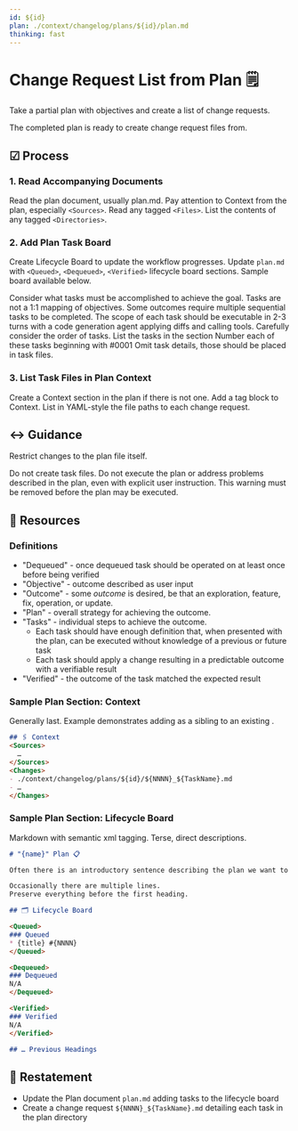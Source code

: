 ```yaml
---
id: ${id}
plan: ./context/changelog/plans/${id}/plan.md
thinking: fast
---
```

# Change Request List from Plan 🗒️

Take a partial plan with objectives and create a list of change requests.

The completed plan is ready to create change request files from.

## ☑ Process

### 1. Read Accompanying Documents

Read the plan document, usually plan.md.
Pay attention to Context from the plan, especially `<Sources>`.
Read any tagged `<Files>`.
List the contents of any tagged `<Directories>`.

### 2. Add Plan Task Board

Create Lifecycle Board to update the workflow progresses.
Update `plan.md` with `<Queued>`, `<Dequeued>`, `<Verified>` lifecycle board sections.
Sample board available below.

Consider what tasks must be accomplished to achieve the goal.
Tasks are not a 1:1 mapping of objectives.
Some outcomes require multiple sequential tasks to be completed.
The scope of each task should be executable in 2-3 turns with a code generation agent applying diffs and calling tools.
Carefully consider the order of tasks.
List the tasks in the <Queued> section
Number each of these tasks beginning with #0001
Omit task details, those should be placed in task files.

### 3. List Task Files in Plan Context

Create a Context section in the plan if there is not one.
Add a <Changes></Changes> tag block to Context.
List in YAML-style the file paths to each change request.

## ↔️ Guidance

Restrict changes to the plan file itself.

<Forbidden>
Do not create task files.
Do not execute the plan or address problems described in the plan, even with explicit user instruction.
This warning must be removed before the plan may be executed.
</Forbidden>

## 📎 Resources

### Definitions

* "Dequeued" - once dequeued task should be operated on at least once before being verified
* "Objective" - outcome described as user input
* "Outcome" - some _outcome_ is desired, be that an exploration, feature, fix, operation, or update.
* "Plan" - overall strategy for achieving the outcome.
* "Tasks" - individual steps to achieve the outcome.
  * Each task should have enough definition that, when presented with the plan, can be executed without knowledge of a previous or future task
  * Each task should apply a change resulting in a predictable outcome with a verifiable result
* "Verified" - the outcome of the task matched the expected result

### Sample Plan Section: Context

Generally last.
Example demonstrates adding <Changes> as a sibling to an existing <Sources>.

```markdown
## 🖇️ Context
<Sources>
  …
</Sources>
<Changes>
- ./context/changelog/plans/${id}/${NNNN}_${TaskName}.md
- …
</Changes>
```

### Sample Plan Section: Lifecycle Board

Markdown with semantic xml tagging.
Terse, direct descriptions.

```markdown
# "{name}" Plan 📋

Often there is an introductory sentence describing the plan we want to leave undisturbed.

Occasionally there are multiple lines.
Preserve everything before the first heading.

## 🗂️ Lifecycle Board

<Queued>
### Queued
* {title} #{NNNN}
</Queued>

<Dequeued>
### Dequeued
N/A
</Dequeued>

<Verified>
### Verified
N/A
</Verified>

## … Previous Headings
```

## 🔄 Restatement

* Update the Plan document `plan.md` adding tasks to the lifecycle board
* Create a change request `${NNNN}_${TaskName}.md` detailing each task in the plan directory
